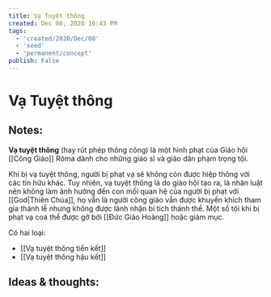 ```yaml
---
title: Vạ Tuyệt thông
created: Dec 08, 2020 10:43 PM
tags:
  - 'created/2020/Dec/08'
  - 'seed'
  - 'permanent/concept'
publish: False
---
```

# Vạ Tuyệt thông

## Notes:
**Vạ tuyệt thông** (hay rút phép thông công) là một hình phạt của Giáo hội [[Công Giáo]] Rôma dành cho những giáo sĩ và giáo dân phạm trọng tội.

Khi bị vạ tuyệt thông, người bị phạt vạ sẽ không còn được hiệp thông với các tín hữu khác. Tuy nhiên, vạ tuyệt thông là do giáo hội tạo ra, là nhân luật nên không làm ảnh hưởng đến con mối quan hệ của người bị phạt với [[God|Thiên Chúa]], họ vẫn là người công giáo vẫn được khuyến khích tham gia thánh lễ nhưng không được lãnh nhận bí tích thánh thể. Một số tội khi bị phạt vạ coa thể được gỡ bởi [[Đức Giáo Hoàng]] hoặc giám mục.

Có hai loại:

- [[Vạ tuyệt thông tiền kết]]
- [[Vạ tuyệt thông hậu kết]]

## Ideas & thoughts:

